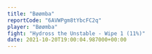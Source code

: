 ```yaml
---
title: "Bøømba"
reportCode: "6AVWPgm8tYbcFC2q"
player: "Bøømba"
fight: "Hydross the Unstable - Wipe 1 (11%)"
date: 2021-10-20T19:00:04.987000+00:00
---
```

